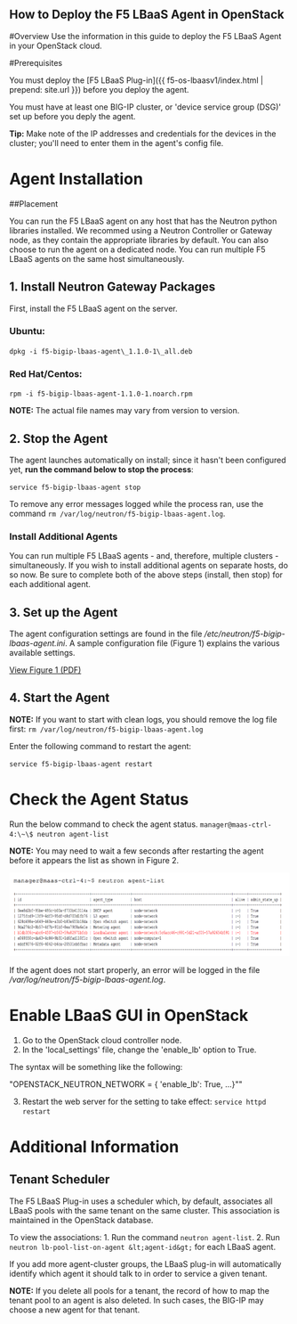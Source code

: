 How to Deploy the F5 LBaaS Agent in OpenStack
------------------------

#Overview
Use the information in this guide to deploy the F5 LBaaS Agent in your OpenStack cloud.

#Prerequisites

You must deploy the [F5 LBaaS Plug-in]({{ f5-os-lbaasv1/index.html | prepend: site.url }}) before you deploy the agent. 

You must have at least one BIG-IP cluster, or 'device service group \(DSG\)' set up before you deply the agent. 

**Tip:** Make note of the IP addresses and credentials for the devices in the cluster; you'll need to enter them in the agent's config file. 

# Agent Installation

##Placement

You can run the F5 LBaaS agent on any host that has the Neutron python libraries installed. We recommed using a Neutron Controller or Gateway node, as they contain the appropriate libraries by default. You can also choose to run the agent on a dedicated node. You can run multiple F5 LBaaS agents on the same host simultaneously.

## 1. Install Neutron Gateway Packages

First, install the F5 LBaaS agent on the server. 

### Ubuntu:

`dpkg -i f5-bigip-lbaas-agent\_1.1.0-1\_all.deb`

### Red Hat/Centos:

`rpm -i f5-bigip-lbaas-agent-1.1.0-1.noarch.rpm`

**NOTE:** The actual file names may vary from version to version.

## 2. Stop the Agent

The agent launches automatically on install; since it hasn't been configured yet, **run the command below to stop the process**: 

`service f5-bigip-lbaas-agent stop`

To remove any error messages logged while the process ran, use the command `rm /var/log/neutron/f5-bigip-lbaas-agent.log`.

### Install Additional Agents

You can run multiple F5 LBaaS agents - and, therefore, multiple clusters - simultaneously. If you wish to install additional agents on separate hosts, do so now. Be sure to complete both of the above steps \(install, then stop\) for each additional agent.

## 3. Set up the Agent

The agent configuration settings are found in the file */etc/neutron/f5-bigip-lbaas-agent.ini*. A sample configuration file \(Figure 1\) explains the various available settings.

[View Figure 1 (PDF)](lbaas-agent-config-sample.pdf) 

## 4. Start the Agent

**NOTE:** If you want to start with clean logs, you should remove the log file first: `rm /var/log/neutron/f5-bigip-lbaas-agent.log`

Enter the following command to restart the agent:

`service f5-bigip-lbaas-agent restart`

# Check the Agent Status

Run the below command to check the agent status. 
`manager@maas-ctrl-4:\~\$ neutron agent-list`

**NOTE:** You may need to wait a few seconds after restarting the agent before it appears the list as shown in Figure 2.

![](lbaas-agent-status.png "Figure 2")

If the agent does not start properly, an error will be logged in
the file */var/log/neutron/f5-bigip-lbaas-agent.log*.

# Enable LBaaS GUI in OpenStack

1. Go to the OpenStack cloud controller node.
2. In the 'local\_settings' file, change the 'enable\_lb' option to True.

The syntax will be something like the following:

"OPENSTACK\_NEUTRON\_NETWORK = { 'enable\_lb': True, ...}""

3. Restart the web server for the setting to take effect:
    `service httpd restart`


# Additional Information

## Tenant Scheduler

The F5 LBaaS Plug-in uses a scheduler which, by default, associates
all LBaaS pools with the same tenant on the same cluster. This association is maintained in the OpenStack database. 

To view the associations: 
    1. Run the command `neutron agent-list`. 
    2. Run `neutron lb-pool-list-on-agent &lt;agent-id&gt;` for each LBaaS agent.

If you add more agent-cluster groups, the LBaaS plug-in will automatically identify which agent it should talk to in order to service a given tenant. 

**NOTE:** If you delete all pools for a tenant, the record of how to map the tenant pool to an agent is also deleted. In such cases, the BIG-IP may choose a new agent for that tenant.
